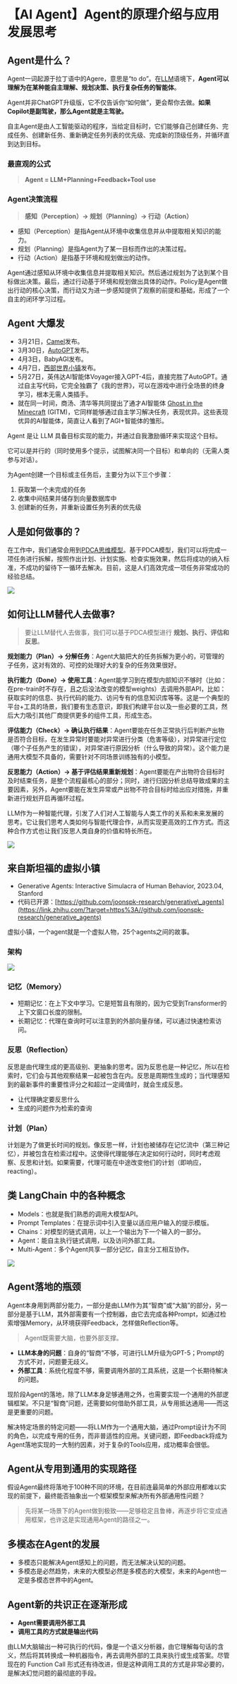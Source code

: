 # 【AI Agent】Agent的原理介绍与应用发展思考

## Agent是什么？

Agent一词起源于拉丁语中的Agere，意思是“to do”。在[LLM](https://zhida.zhihu.com/search?content_id=233606918&content_type=Article&match_order=1&q=LLM&zhida_source=entity)语境下，**Agent可以理解为在某种能自主理解、规划决策、执行复杂任务的智能体**。

Agent并非ChatGPT升级版，它不仅告诉你“如何做”，更会帮你去做。**如果Copilot是副驾驶，那么Agent就是主驾驶。**

自主Agent是由人工智能驱动的程序，当给定目标时，它们能够自己创建任务、完成任务、创建新任务、重新确定任务列表的优先级、完成新的顶级任务，并循环直到达到目标。

### 最直观的公式

> **Agent = LLM+Planning+Feedback+Tool use**

  

### Agent决策流程

> **感知（Perception）→ 规划（Planning）→ 行动（Action）**

-   感知（Perception）是指Agent从环境中收集信息并从中提取相关知识的能力。
-   规划（Planning）是指Agent为了某一目标而作出的决策过程。
-   行动（Action）是指基于环境和规划做出的动作。

Agent通过感知从环境中收集信息并提取相关知识。然后通过规划为了达到某个目标做出决策。最后，通过行动基于环境和规划做出具体的动作。Policy是Agent做出行动的核心决策，而行动又为进一步感知提供了观察的前提和基础，形成了一个自主的闭环学习过程。

## Agent 大爆发

-   3月21日，[Camel](https://zhida.zhihu.com/search?content_id=233606918&content_type=Article&match_order=1&q=Camel&zhida_source=entity)发布。
-   3月30日，[AutoGPT](https://zhida.zhihu.com/search?content_id=233606918&content_type=Article&match_order=1&q=AutoGPT&zhida_source=entity)发布。
-   4月3日，BabyAGI发布。
-   4月7日，[西部世界小镇](https://zhida.zhihu.com/search?content_id=233606918&content_type=Article&match_order=1&q=%E8%A5%BF%E9%83%A8%E4%B8%96%E7%95%8C%E5%B0%8F%E9%95%87&zhida_source=entity)发布。
-   5月27日，英伟达AI智能体Voyager接入GPT-4后，直接完胜了AutoGPT。通过自主写代码，它完全独霸了《我的世界》，可以在游戏中进行全场景的终身学习，根本无需人类插手。
-   就在同一时间，商汤、清华等共同提出了通才AI智能体 [Ghost in the Minecraft](https://zhida.zhihu.com/search?content_id=233606918&content_type=Article&match_order=1&q=Ghost+in+the+Minecraft&zhida_source=entity) (GITM)，它同样能够通过自主学习解决任务，表现优异。这些表现优异的AI智能体，简直让人看到了AGI+智能体的雏形。

Agent 是让 LLM 具备目标实现的能力，并通过自我激励循环来实现这个目标。

它可以是并行的（同时使用多个提示，试图解决同一个目标）和单向的（无需人类参与对话）。

  

为Agent创建一个目标或主任务后，主要分为以下三个步骤：

1.  获取第一个未完成的任务
2.  收集中间结果并储存到向量数据库中
3.  创建新的任务，并重新设置任务列表的优先级

## 人是如何做事的？

在工作中，我们通常会用到[PDCA思维模型](https://zhida.zhihu.com/search?content_id=233606918&content_type=Article&match_order=1&q=PDCA%E6%80%9D%E7%BB%B4%E6%A8%A1%E5%9E%8B&zhida_source=entity)。基于PDCA模型，我们可以将完成一项任务进行拆解，按照作出计划、计划实施、检查实施效果，然后将成功的纳入标准，不成功的留待下一循环去解决。目前，这是人们高效完成一项任务非常成功的经验总结。

![](https://pic4.zhimg.com/v2-96b37fe27e029de5ae97420063e0609f_1440w.jpg)

## 如何让LLM替代人去做事?

> 要让LLM替代人去做事，我们可以基于PDCA模型进行 **规划、执行、评估和反思**。

**规划能力（Plan）-> 分解任务**：Agent大脑把大的任务拆解为更小的，可管理的子任务，这对有效的、可控的处理好大的复杂的任务效果很好。

**执行能力（Done）-> 使用工具**：Agent能学习到在模型内部知识不够时（比如：在pre-train时不存在，且之后没法改变的模型weights）去调用外部API，比如：获取实时的信息、执行代码的能力、访问专有的信息知识库等等。这是一个典型的平台+工具的场景，我们要有生态意识，即我们构建平台以及一些必要的工具，然后大力吸引其他厂商提供更多的组件工具，形成生态。

**评估能力（Check）-> 确认执行结果**：Agent要能在任务正常执行后判断产出物是否符合目标，在发生异常时要能对异常进行分类（危害等级），对异常进行定位（哪个子任务产生的错误），对异常进行原因分析（什么导致的异常）。这个能力是通用大模型不具备的，需要针对不同场景训练独有的小模型。

**反思能力（Action）-> 基于评估结果重新规划**：Agent要能在产出物符合目标时及时结束任务，是整个流程最核心的部分；同时，进行归因分析总结导致成果的主要因素，另外，Agent要能在发生异常或产出物不符合目标时给出应对措施，并重新进行规划开启再循环过程。

LLM作为一种智能代理，引发了人们对人工智能与人类工作的关系和未来发展的思考。它让我们思考人类如何与智能代理合作，从而实现更高效的工作方式。而这种合作方式也让我们反思人类自身的价值和特长所在。

![](https://pica.zhimg.com/v2-284842dc92028b66c2f2b3b0a7d6e7fa_1440w.jpg)

  

## 来自斯坦福的虚拟小镇

-   Generative Agents: Interactive Simulacra of Human Behavior, 2023.04, Stanford
-   代码已开源：[https://github.com/joonspk-research/generative\_agents](https://link.zhihu.com/?target=https%3A//github.com/joonspk-research/generative_agents)

虚拟小镇，一个agent就是一个虚拟人物，25个agents之间的故事。

### 架构

![](https://pica.zhimg.com/v2-212c379a83ceeb08b6016965078bcd6a_1440w.jpg)

### 记忆（Memory）

-   短期记忆：在上下文中学习。它是短暂且有限的，因为它受到Transformer的上下文窗口长度的限制。
-   长期记忆：代理在查询时可以注意到的外部向量存储，可以通过快速检索访问。

### 反思（Reflection）

反思是由代理生成的更高级别、更抽象的思考。因为反思也是一种记忆，所以在检索时，它们会与其他观察结果一起被包含在内。反思是周期性生成的；当代理感知到的最新事件的重要性评分之和超过一定阈值时，就会生成反思。

-   让代理确定要反思什么
-   生成的问题作为检索的查询

  

### 计划（Plan）

计划是为了做更长时间的规划。像反思一样，计划也被储存在记忆流中（第三种记忆），并被包含在检索过程中。这使得代理能够在决定如何行动时，同时考虑观察、反思和计划。如果需要，代理可能在中途改变他们的计划（即响应，reacting）。

## 类 LangChain 中的各种概念

-   Models：也就是我们熟悉的调用大模型API。
-   Prompt Templates：在提示词中引入变量以适应用户输入的提示模版。
-   Chains：对模型的链式调用，以上一个输出为下一个输入的一部分。
-   Agent：能自主执行链式调用，以及访问外部工具。
-   Multi-Agent：多个Agent共享一部分记忆，自主分工相互协作。

![](https://pic4.zhimg.com/v2-ccd5f548fcb8259416f5d7e26eaafdfd_1440w.jpg)

  

## Agent落地的瓶颈

Agent本身用到两部分能力，一部分是由LLM作为其“智商”或“大脑”的部分，另一部分是基于LLM，其外部需要有一个控制器，由它去完成各种Prompt，如通过检索增强Memory，从环境获得Feedback，怎样做Reflection等。

> Agent既需要大脑，也要外部支撑。

-   **LLM本身的问题**：自身的“智商”不够，可进行LLM升级为GPT-5；Prompt的方式不对，问题要无歧义。
-   **外部工具**：系统化程度不够，需要调用外部的工具系统，这是一个长期待解决的问题。

现阶段Agent的落地，除了LLM本身足够通用之外，也需要实现一个通用的外部逻辑框架。不只是“智商”问题，还需要如何借助外部工具，从专用抵达通用——而这是更重要的问题。

解决特定场景的特定问题——将LLM作为一个通用大脑，通过Prompt设计为不同的角色，以完成专用的任务，而非普适性的应用。关键问题，即Feedback将成为Agent落地实现的一大制约因素，对于复杂的Tools应用，成功概率会很低。

## Agent从专用到通用的实现路径

假设Agent最终将落地于100种不同的环境，在目前连最简单的外部应用都难以实现的前提下，最终能否抽象出一个框架模型来解决所有外部通用性问题？

> 先将某一场景下的Agent做到极致——足够稳定且鲁棒，再逐步将它变成通用框架，也许这是实现通用Agent的路径之一。

## 多模态在Agent的发展

-   多模态只能解决Agent感知上的问题，而无法解决认知的问题。
-   多模态是必然趋势，未来的大模型必然是多模态的大模型，未来的Agent也一定是多模态世界中的Agent。

## Agent新的共识正在逐渐形成

-   **Agent需要调用外部工具**
-   **调用工具的方式就是输出代码**

由LLM大脑输出一种可执行的代码，像是一个语义分析器，由它理解每句话的含义，然后将其转换成一种机器指令，再去调用外部的工具来执行或生成答案。尽管现在的 Function Call 形式还有待改进，但是这种调用工具的方式是非常必要的，是解决幻觉问题的最彻底的手段。